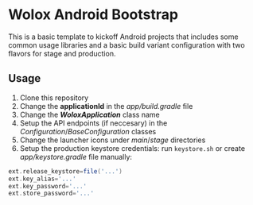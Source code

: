 # Wolox Android Bootstrap
This is a basic template to kickoff Android projects that includes some common usage libraries and a basic build variant configuration with two flavors for stage and production.

## Usage
1. Clone this repository
2. Change the **applicationId** in the *app/build.gradle* file
3. Change the ***WoloxApplication*** class name
4. Setup the API endpoints (if neccesary) in the *Configuration*/*BaseConfiguration* classes
5. Change the launcher icons under *main*/*stage* directories
6. Setup the production keystore credentials: run `keystore.sh` or create *app/keystore.gradle* file manually:
```gradle
ext.release_keystore=file('...')
ext.key_alias='...'
ext.key_password='...'
ext.store_password='...'
```
